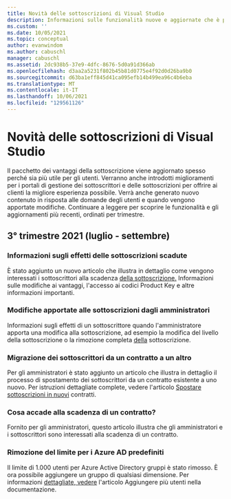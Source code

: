 ```yaml
---
title: Novità delle sottoscrizioni di Visual Studio
description: Informazioni sulle funzionalità nuove e aggiornate che è possibile usare per gestire le sottoscrizioni di Visual Studio.
ms.custom: ''
ms.date: 10/05/2021
ms.topic: conceptual
author: evanwindom
ms.author: cabuschl
manager: cabuschl
ms.assetid: 2dc938b5-37e9-4dfc-8676-5d0a91d366ab
ms.openlocfilehash: d3aa2a5231f802b45b81d0775e4f92d0d26ba9b0
ms.sourcegitcommit: d63ba1eff845d41ca095efb14b499ea96c4b6eba
ms.translationtype: MT
ms.contentlocale: it-IT
ms.lasthandoff: 10/06/2021
ms.locfileid: "129561126"
---
```

# <a name="what39s-new-in-visual-studio-subscriptions"></a>Novità delle sottoscrizioni di Visual Studio

Il pacchetto dei vantaggi della sottoscrizione viene aggiornato spesso perché sia più utile per gli utenti. Verranno anche introdotti miglioramenti per i portali di gestione dei sottoscrittori e delle sottoscrizioni per offrire ai clienti la migliore esperienza possibile.  Verrà anche generato nuovo contenuto in risposta alle domande degli utenti e quando vengono apportate modifiche.  Continuare a leggere per scoprire le funzionalità e gli aggiornamenti più recenti, ordinati per trimestre.

## <a name="2021-q3-july---september"></a>3° trimestre 2021 (luglio - settembre)

### <a name="information-about-the-impacts-of-expired-subscriptions"></a>Informazioni sugli effetti delle sottoscrizioni scadute
È stato aggiunto un nuovo articolo che illustra in dettaglio come vengono interessati i sottoscrittori alla scadenza [della sottoscrizione.](subscription-expiration.md)  Informazioni sulle modifiche ai vantaggi, l'accesso ai codici Product Key e altre informazioni importanti. 

### <a name="changes-made-to-subscriptions-by-admins"></a>Modifiche apportate alle sottoscrizioni dagli amministratori
Informazioni sugli effetti di un sottoscrittore quando l'amministratore [](subscription-level-changes.md) apporta una modifica alla sottoscrizione, ad esempio la modifica del livello della sottoscrizione o la rimozione completa [della](subscription-removed.md) sottoscrizione.  

### <a name="migration-of-subscribers-from-one-agreement-to-another"></a>Migrazione dei sottoscrittori da un contratto a un altro
Per gli amministratori è stato aggiunto un articolo che illustra in dettaglio il processo di spostamento dei sottoscrittori da un contratto esistente a uno nuovo.  Per istruzioni dettagliate complete, vedere l'articolo [Spostare sottoscrizioni in nuovi](migrate-subscriptions.md) contratti. 

### <a name="what-happens-when-an-agreement-expires"></a>Cosa accade alla scadenza di un contratto?
Fornito per gli amministratori, questo articolo illustra che gli amministratori e i sottoscrittori sono interessati alla scadenza di un contratto.  

### <a name="removal-of-the-limit-on-azure-ad-groups"></a>Rimozione del limite per i Azure AD predefiniti
Il limite di 1.000 utenti per Azure Active Directory gruppi è stato rimosso.  È ora possibile aggiungere un gruppo di qualsiasi dimensione.  Per informazioni [dettagliate, vedere](./assign-license-bulk.md#use-azure-active-directory-groups-to-assign-subscriptions) l'articolo Aggiungere più utenti nella documentazione. 

